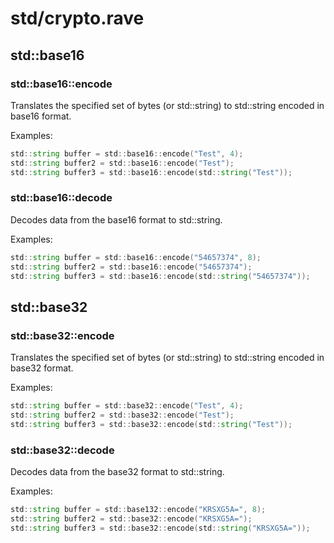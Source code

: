# std/crypto.rave

## std::base16

### std::base16::encode

Translates the specified set of bytes (or std::string) to std::string encoded in base16 format.

Examples:

```d
std::string buffer = std::base16::encode("Test", 4);
std::string buffer2 = std::base16::encode("Test");
std::string buffer3 = std::base16::encode(std::string("Test"));
```

### std::base16::decode

Decodes data from the base16 format to std::string.

Examples:
```d
std::string buffer = std::base16::encode("54657374", 8);
std::string buffer2 = std::base16::encode("54657374");
std::string buffer3 = std::base16::encode(std::string("54657374"));
```

## std::base32

### std::base32::encode

Translates the specified set of bytes (or std::string) to std::string encoded in base32 format.

Examples:

```d
std::string buffer = std::base32::encode("Test", 4);
std::string buffer2 = std::base32::encode("Test");
std::string buffer3 = std::base32::encode(std::string("Test"));
```

### std::base32::decode

Decodes data from the base32 format to std::string.

Examples:
```d
std::string buffer = std::base132::encode("KRSXG5A=", 8);
std::string buffer2 = std::base32::encode("KRSXG5A=");
std::string buffer3 = std::base32::encode(std::string("KRSXG5A="));
```
